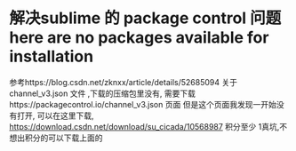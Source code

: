 # 解决sublime 的 package control 问题here are no packages available for installation
参考https://blog.csdn.net/zknxx/article/details/52685094
关于 channel_v3.json 文件 ,下载的压缩包里没有, 需要下载https://packagecontrol.io/channel_v3.json 页面
但是这个页面我发现一开始没有打开, 可以在这里下载, https://download.csdn.net/download/su_cicada/10568987
积分至少 1真坑,不想出积分的可以下载上面的
